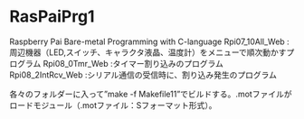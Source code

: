 # RasPaiPrg1
Raspberry Pai Bare-metal Programming with C-language
Rpi07_10All_Web :周辺機器（LED,スイッチ、キャラクタ液晶、温度計）をメニューで順次動かすプログラム
Rpi08_0Tmr_Web :タイマー割り込みのプログラム
Rpi08_2IntRcv_Web :シリアル通信の受信時に、割り込み発生のプログラム

各々のフォルダーに入って”make -f Makefile11”でビルドする。.motファイルがロードモジュール（.motファイル：Sフォーマット形式）。